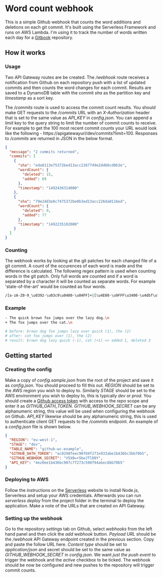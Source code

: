 # Word count webhook
This is a simple Github webhook that counts the word additions and deletions on each git commit. It's built using the Serverless Framework and runs on AWS Lambda. I'm using it to track the number of words written each day for a [Gitbook](https://www.gitbook.com) repository.

## How it works
### Usage
Two API Gateway routes are be created. The */webhook* route receives a notification from Github on each repository push with a list of updated commits and then counts the word changes for each commit. Results are saved to a DynamoDB table with the commit *sha* as the partition key and *timestamp* as a sort key. 

The */commits* route is used to access the commit count results. You should make GET requests to the */commits* URL with an *X-Authorization* header that is set to the same value as *API_KEY* in *config.json*. You can append a *limit* key to the query string to limit the number of commit counts to receive. For example to get the 100 most recent commit counts your URL would look like the following - https://apigatewayurl/dev/commits?limit=100. Responses to */commits* are returned in JSON in the below format.
``` json
{
  "message": "2 commits returned",
  "commits": [
    {
      "sha": "eda0113e75372bed13acc2267749e2dd68cd0b3e",
      "wordCount": {
        "deleted": 15,
        "added": 89
      },
      "timestamp": "1492436314000"
    },
    {
      "sha": "79e2dd3e8c7475372be0b3ed13acc226da0116ed",
      "wordCount": {
        "deleted": 0,
        "added": 77
      },
      "timestamp": "1492235102000"
    }
  ]
}
```

### Counting
The webhook works by looking at the git patches for each changed file of a git commit. A count of the occurences of each word is made and the difference is calculated. The following regex pattern is used when counting words in the git patch. Only full words are counted and if a word is separated by a character it will be counted as separate words. For example 'state-of-the-art' would be counted as four words.
``` bash
/[a-zA-Z0-9_\u0392-\u03c9\u0400-\u04FF]+|[\u4E00-\u9FFF\u3400-\u4dbf\uf900-\ufaff\u3040-\u309f\uac00-\ud7af\u0400-\u04FF]+|[\u00E4\u00C4\u00E5\u00C5\u00F6\u00D6]+|\w+/g
```

### Example
``` bash
- The quick brown fox jumps over the lazy dog.\n
+ The fox jumps over the cat.\n

# before: brown dog fox jumps lazy over quick (1), the (2)
# after: cat fox jumps over (1), the (2)
# result: brown dog lazy quick (-1), cat (+1) => added 1, deleted 3 
```

## Getting started
### Creating the config
Make a copy of *config.sample.json* from the root of the project and save it as *config.json*. You should proceed to fill this out. *REGION* should be set to the AWS region you wish to deploy to. Similarly *STAGE* should be set to the AWS environment you wish to deploy to, this is typically *dev* or *prod*. You should create a [Github access token](https://github.com/settings/tokens) with access to the *repo* scope and enter it as *GITHUB_OATH_TOKEN*. *GITHUB_WEBHOOK_SECRET* can be any alphanumeric string, this value will be used when configuring the webhook on Github. *API_KEY* likewise should be any alphanumeric string, this is used to authenticate client GET requests to the */commits* endpoint. An example of a *config.json* file is shown below.
``` json
{
  "REGION": "eu-west-1",
  "STAGE": "dev",
  "TABLE_NAME": "github-wc-example",
  "GITHUB_OATH_TOKEN": "ac0298feec90fb9f273x933abe1b436bc3bb70b5",
  "GITHUB_WEBHOOK_SECRET": "V5X0=+5beJTlD0Y",
  "API_KEY": "4ez0ee1b436bc90fc7f273c598f94abec8bb70b5"
}
```

### Deploying to AWS
Follow the instructions on the [Serverless](https://serverless.com/framework/docs/providers/aws/guide/installation) website to install Node.js, Serverless and setup your AWS credentials. Afterwards you can run *serverless deploy* from the project folder in the terminal to deploy the application. Make a note of the URLs that are created on API Gateway.

### Setting up the webhook
Go to the repository *settings* tab on Github, select *webhooks* from the left hand panel and then click the *add webhook* button. *Payload URL* should be the */webhook* API Gateway endpoint created in the previous section. Copy and paste the follow URL here. *Content type* should be set to *application/json* and secret should be set to the same value as *GITHUB_WEBHOOK_SECRET* in *config.json*. We want *just the push event* to trigger the webhook and the *active* checkbox to be ticked. The webhook should be now be configured and new pushes to the repository will trigger commit counts.

